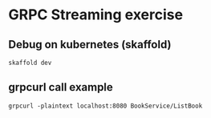 # GRPC Streaming exercise
## Debug on kubernetes (skaffold)
```shell
skaffold dev
```

## grpcurl call example
```shell
grpcurl -plaintext localhost:8080 BookService/ListBook
```
